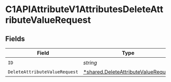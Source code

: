 # C1APIAttributeV1AttributesDeleteAttributeValueRequest


## Fields

| Field                                                                                            | Type                                                                                             | Required                                                                                         | Description                                                                                      |
| ------------------------------------------------------------------------------------------------ | ------------------------------------------------------------------------------------------------ | ------------------------------------------------------------------------------------------------ | ------------------------------------------------------------------------------------------------ |
| `ID`                                                                                             | *string*                                                                                         | :heavy_check_mark:                                                                               | N/A                                                                                              |
| `DeleteAttributeValueRequest`                                                                    | [*shared.DeleteAttributeValueRequest](../../../pkg/models/shared/deleteattributevaluerequest.md) | :heavy_minus_sign:                                                                               | N/A                                                                                              |